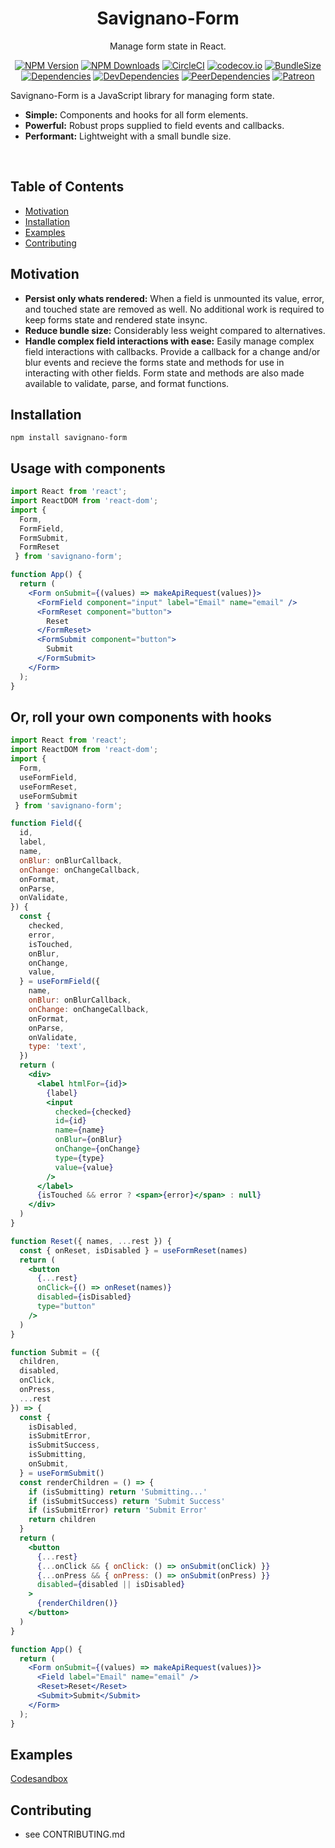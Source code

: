 <h1 align="center">Savignano-Form</h1>

<div align="center">

Manage form state in React.

[![NPM Version](https://img.shields.io/npm/v/savignano-form.svg?style=flat)](https://www.npmjs.com/package/savignano-form)
[![NPM Downloads](https://img.shields.io/npm/dm/savignano-form.svg?style=flat)](https://npmcharts.com/compare/savignano-form?minimal=true)
[![CircleCI](https://img.shields.io/circleci/build/github/PaulSavignano/savignano-form/master.svg)](https://circleci.com/gh/PaulSavignano/savignano-form/tree/master)
[![codecov.io](https://codecov.io/gh/PaulSavignano/savignano-form/branch/master/graph/badge.svg)](https://codecov.io/gh/PaulSavignano/savignano-form)
[![BundleSize](https://img.shields.io/bundlephobia/minzip/savignano-form.svg)](https://bundlephobia.com/result?p=savignano-form)
[![Dependencies](https://david-dm.org/PaulSavignano/savignano-form/master/status.svg)](https://david-dm.org/PaulSavignano/savignano-form/master)
[![DevDependencies](https://david-dm.org/PaulSavignano/savignano-form/master/dev-status.svg)](https://david-dm.org/PaulSavignano/savignano-form/master?type=dev)
[![PeerDependencies](https://david-dm.org/PaulSavignano/savignano-form/master/peer-status.svg)](https://david-dm.org/PaulSavignano/savignano-form/master?type=peer)
[![Patreon](https://img.shields.io/badge/patreon-support%20the%20author-blue.svg)](https://www.patreon.com/PaulSavignano)

</div>

Savignano-Form is a JavaScript library for managing form state.

* **Simple:** Components and hooks for all form elements.
* **Powerful:** Robust props supplied to field events and callbacks.
* **Performant:** Lightweight with a small bundle size.
<br />

## Table of Contents
- [Motivation](#motivation)
- [Installation](#installation)
- [Examples](#examples)
- [Contributing](#contributing)

## Motivation
* **Persist only whats rendered:** When a field is unmounted its value, error, and touched state are removed as well.  No additional work is required to keep forms state and rendered state insync.
* **Reduce bundle size:** Considerably less weight compared to alternatives.
* **Handle complex field interactions with ease:** Easily manage complex field interactions with callbacks. Provide a callback for a change and/or blur events and recieve the forms state and methods for use in interacting with other fields.  Form state and methods are also made available to validate, parse, and format functions.

## Installation
```
npm install savignano-form
```

## Usage with components

```jsx
import React from 'react';
import ReactDOM from 'react-dom';
import {
  Form,
  FormField,
  FormSubmit,
  FormReset
 } from 'savignano-form';

function App() {
  return (
    <Form onSubmit={(values) => makeApiRequest(values)}>
      <FormField component="input" label="Email" name="email" />
      <FormReset component="button">
        Reset
      </FormReset>
      <FormSubmit component="button">
        Submit
      </FormSubmit>
    </Form>
  );
}
```

## Or, roll your own components with hooks

```jsx
import React from 'react';
import ReactDOM from 'react-dom';
import {
  Form,
  useFormField,
  useFormReset,
  useFormSubmit
 } from 'savignano-form';

function Field({
  id,
  label,
  name,
  onBlur: onBlurCallback,
  onChange: onChangeCallback,
  onFormat,
  onParse,
  onValidate,
}) {
  const {
    checked,
    error,
    isTouched,
    onBlur,
    onChange,
    value,
  } = useFormField({
    name,
    onBlur: onBlurCallback,
    onChange: onChangeCallback,
    onFormat,
    onParse,
    onValidate,
    type: 'text',
  })
  return (
    <div>
      <label htmlFor={id}>
        {label}
        <input
          checked={checked}
          id={id}
          name={name}
          onBlur={onBlur}
          onChange={onChange}
          type={type}
          value={value}
        />
      </label>
      {isTouched && error ? <span>{error}</span> : null}
    </div>
  )
}

function Reset({ names, ...rest }) {
  const { onReset, isDisabled } = useFormReset(names)
  return (
    <button
      {...rest}
      onClick={() => onReset(names)}
      disabled={isDisabled}
      type="button"
    />
  )
}

function Submit = ({
  children,
  disabled,
  onClick,
  onPress,
  ...rest
}) => {
  const {
    isDisabled,
    isSubmitError,
    isSubmitSuccess,
    isSubmitting,
    onSubmit,
  } = useFormSubmit()
  const renderChildren = () => {
    if (isSubmitting) return 'Submitting...'
    if (isSubmitSuccess) return 'Submit Success'
    if (isSubmitError) return 'Submit Error'
    return children
  }
  return (
    <button
      {...rest}
      {...onClick && { onClick: () => onSubmit(onClick) }}
      {...onPress && { onPress: () => onSubmit(onPress) }}
      disabled={disabled || isDisabled}
    >
      {renderChildren()}
    </button>
  )
}

function App() {
  return (
    <Form onSubmit={(values) => makeApiRequest(values)}>
      <Field label="Email" name="email" />
      <Reset>Reset</Reset>
      <Submit>Submit</Submit>
    </Form>
  );
}
```

## Examples
[Codesandbox](https://codesandbox.io/s/savignano-form-rupo6?fontsize=14)

## Contributing
- see CONTRIBUTING.md

